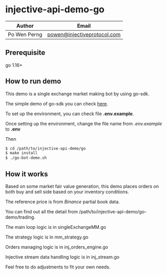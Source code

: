 # injective-api-demo-go

|   Author   |           Email           |
|------------|---------------------------|
|Po Wen Perng|powen@injectiveprotocol.com|

## Prerequisite
go 1.16+

## How to run demo
This demo is a single exchange market making bot by using go-sdk.

The simple demo of go-sdk you can check [here](https://github.com/InjectiveLabs/injective-api-demo/tree/go_sdk_demo).

To set up the environment, you can check file **.env.example**.

Once setting up the environment, change the file name from *.env.example* to **.env**

Then 

```bash
$ cd /path/to/injective-api-demo/go
$ make install
$ ./go-bot-demo.sh
```

## How it works

Based on some market fair value generation, this demo places orders on both buy and sell side based on your inventory conditions.

The reference price is from *Binance* partial book data.

You can find out all the detail from /path/to/injective-api-demo/go-demo/trading.

The main loop logic is in singleExchangeMM.go

The strategy logic is in mm_strategy.go

Orders managing logic is in inj_orders_engine.go

Injective stream data handling logic is in inj_stream.go

Feel free to do adjustments to fit your own needs.




